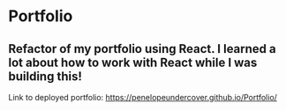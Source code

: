 # Portfolio
## Refactor of my portfolio using React. I learned a lot about how to work with React while I was building this!

Link to deployed portfolio:
https://penelopeundercover.github.io/Portfolio/



